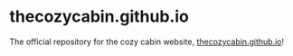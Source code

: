 # thecozycabin.github.io
The official repository for the cozy cabin website, [thecozycabin.github.io](https://thecozycabin.github.io)!
